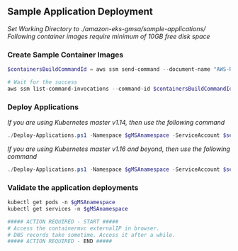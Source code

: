 ## Sample Application Deployment
*Set Working Directory to ./amazon-eks-gmsa/sample-applications/*
*Following container images require minimum of 10GB free disk space* 

### Create Sample Container Images
```powershell
$containersBuildCommandId = aws ssm send-command --document-name "AWS-RunPowerShellScript" --parameters "commands=['wget https://raw.githubusercontent.com/aws-samples/amazon-eks-gmsa/master/sample-applications/Build-Container-Images.ps1 -o Build-Container-Images.ps1', 'Invoke-Expression -Command ./Build-Container-Images.ps1']" --targets "Key=tag:aws:autoscaling:groupName,Values=$autoScalingGroup" --query "Command.CommandId" --output text

# Wait for the success
aws ssm list-command-invocations --command-id $containersBuildCommandId
```

### Deploy Applications

*If you are using Kubernetes master v1.14, then use the following command*

```powershell
./Deploy-Applications.ps1 -Namespace $gMSAnamespace -ServiceAccount $serviceaccount -CredSpecResourceName "$credspecResourceName" -SQLSAPassword "$sqlSAPassword" -GMSAUser "$adDirectoryShortName\$gMSAAccountName`$" -MVCSampleApp "containermvc-web_v14.yaml" -BookstoreDBApp "containersql-bookstore_v14.yaml"
```

*If you are using Kubernetes master v1.16 and beyond, then use the following command*

```powershell
./Deploy-Applications.ps1 -Namespace $gMSAnamespace -ServiceAccount $serviceaccount -CredSpecResourceName "$credspecResourceName" -SQLSAPassword "$sqlSAPassword" -GMSAUser "$adDirectoryShortName\$gMSAAccountName`$" 
```

### Validate the application deployments

```powershell
kubectl get pods -n $gMSAnamespace
kubectl get services -n $gMSAnamespace

##### ACTION REQUIRED - START #####
# Access the containermvc externalIP in browser.
# DNS records take sometime. Access it after a while.
##### ACTION REQUIRED - END #####
```